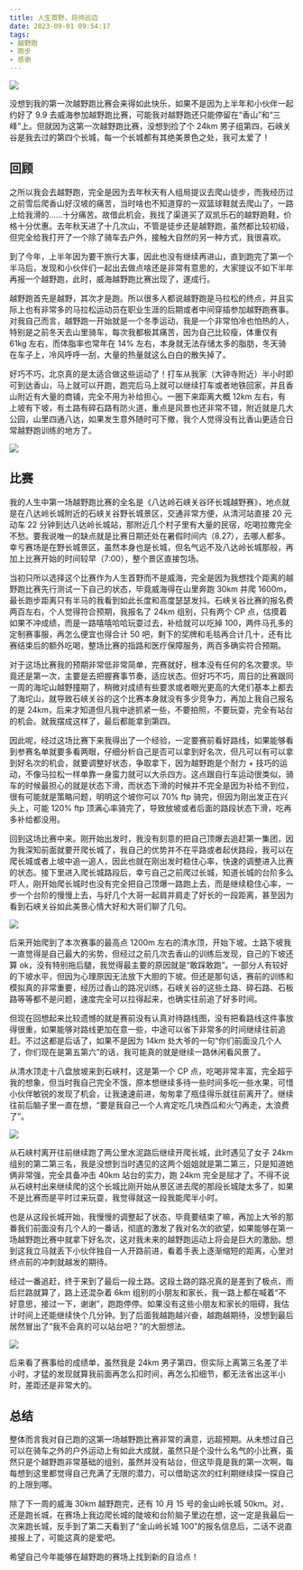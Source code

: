 ```yaml
---
title: 人生首野，将帅巡边
date: 2023-09-01 09:54:17
tags:
- 越野跑
- 跑步
- 感谢
---
```


![](../images/2023/ultra_run/0.JPG)

没想到我的第一次越野跑比赛会来得如此快乐，如果不是因为上半年和小伙伴一起约好了 9.9 去威海参加越野跑比赛，可能我对越野跑还只能停留在“香山”和“三峰”上。但就因为这第一次越野跑比赛，没想到捡了个 24km 男子组第四，石峡关谷是我去过的第四个长城，每一个长城都有其绝美景色之处，我可太爱了！


## 回顾
之所以我会去越野跑，完全是因为去年秋天有人组局提议去爬山徒步，而我经历过之前雪后爬香山好汉坡的痛苦，当时啥也不知道穿的一双篮球鞋就去爬山了，一路上给我滑的......十分痛苦。故借此机会，我找了渠道买了双凯乐石的越野跑鞋，价格十分优惠。去年秋天进了十几次山，不管是徒步还是越野跑，虽然都比较初级，但完全给我打开了一个除了骑车去户外，接触大自然的另一种方式，我很喜欢。

到了今年，上半年因为要干旅行大事，因此也没有继续再进山，直到跑完了第一个半马后，发现和小伙伴们一起出去做点啥还是非常有意思的，大家提议不如下半年再报一个越野跑，此时，威海越野跑比赛出现了，遂成行。

越野跑首先是越野，其次才是跑。所以很多人都说越野跑是马拉松的终点，并且实际上也有非常多的马拉松运动员在职业生涯的后期或者中间穿插参加越野跑赛事。对我自己而言，越野跑一开始就是一个冬季运动，我是一个非常怕冷也怕热的人，特别是之前冬天去山里骑车，每次我都极其痛苦，因为自己比较瘦，体重仅有 61kg 左右，而体脂率也常年在 14% 左右，本身就无法存储太多的脂肪，冬天骑在车子上，冷风呼呼一刮，大量的热量就这么白白的散失掉了。

好巧不巧，北京真的是太适合做这些运动了！打车从我家（大钟寺附近）半小时即可到达香山，马上就可以开跑，跑完后马上就可以继续打车或者地铁回家，并且香山附近有大量的商铺，完全不用为补给担心。一圈下来距离大概 12km 左右，有上坡有下坡，有土路有碎石路有防火道，重点是风景也还非常不错，附近就是几大公园，山里四通八达，如果发生意外随时可下撤，我个人觉得没有比香山更适合日常越野跑训练的地方了。

![](../images/2023/ultra_run/1.jpeg)


## 比赛
我的人生中第一场越野跑比赛的全名是《八达岭石峡关谷环长城越野赛》，地点就是在八达岭长城附近的石峡关谷野长城景区，交通非常方便，从清河站直接 20 元动车 22 分钟到达八达岭长城站，那附近几个村子里有大量的民宿，吃喝拉撒完全不愁。要我说唯一的缺点就是比赛日期还处在暑假时间内（8.27），去哪人都多。幸亏赛场是在野长城景区，虽然本身也是长城，但名气远不及八达岭长城那般，再加上比赛开始的时间较早（7:00），整个景区直接包场。

当初只所以选择这个比赛作为人生首野而不是威海，完全是因为我想找个距离的越野跑比赛先行测试一下自己的状态，毕竟威海得在山里奔跑 30km 并爬 1600m，最长跑步距离只有半马的我看到如此长度和高度瑟瑟发抖。石峡关谷比赛的报名费两百左右，个人觉得符合预期，我报名了 24km 组别，只有两个 CP 点，估摸着如果不冲成绩，而是一路嘻嘻哈哈玩耍过去，补给就可以吃掉 100，两件马孔多的定制赛事服，再怎么便宜也得合计 50 吧，剩下的奖牌和毛毯再合计几十，还有比赛结束后的额外吃喝，整场比赛的指路和医疗保障服务，两百多确实符合预期。

对于这场比赛我的预期非常低非常简单，完赛就好，根本没有任何的名次要求。毕竟还是第一次，主要是去把握赛事节奏，适应状态。但好巧不巧，周日的比赛跟同一周的海坨山越野撞期了，稍微对成绩有些要求或者眼光更高的大佬们基本上都去了海坨山，就导致石峡关谷的这个比赛本身就没有多少竞争力，再加上我自己报名的是 24km，后来才知道但凡我中途抓紧一些，不要拍照，不要玩耍，完全有站台的机会。就我摆成这样了，最后都能拿到第四。

因此呢，经过这场比赛下来我得出了一个经验，一定要赛前看好路线，如果能够看到参赛名单就要多看两眼，仔细分析自己是否可以拿到好名次，但凡可以有可以拿到好名次的机会，就要调整好状态，争取拿下，因为越野跑是个耐力 + 技巧的运动，不像马拉松一样单靠一身蛮力就可以大杀四方。这点跟自行车运动很类似，骑车的时候最担心的就是状态下滑，而状态下滑的时候并不完全是因为补给不到位，很有可能就是策略问题，明明这个坡你可以 70% ftp 骑完，但因为刚出发正在兴头上，可能 120% ftp 顶满心率骑完了，导致放坡或者后面的路段状态下滑，吃再多补给都没用。

回到这场比赛中来。刚开始出发时，我没有刻意的把自己顶爆去追赶第一集团，因为我深知前面就要开爬长城了，我自己的优势并不在平路或者起伏路段，我可以在爬长城或者上坡中追一追人，因此也就在刚出发时稳住心率，快速的调整进入比赛的状态。接下里进入爬长城路段后，幸亏自己之前爬过长城，知道长城的台阶多么吓人，刚开始爬长城时也没有完全把自己顶爆一路跑上去，而是继续稳住心率，一步一个台阶的慢慢上去，与好几个大哥一起肩并肩走了好长的一段距离，甚至因为看到石峡关谷如此美景心情大好和大哥们聊了几句。

![](../images/2023/ultra_run/3.JPG)

后来开始爬到了本次赛事的最高点 1200m 左右的清水顶，开始下坡。土路下坡我一直觉得是自己最大的劣势，但经过之前几次去香山的训练后发现，自己的下坡还算 ok，没有特别拖后腿，我觉得最主要的原因就是“敢踩敢跑”。一部分人有较好的下坡水平，但因为心理原因无法放下大胆的下坡。但还是那句话，赛前的训练和模拟真的非常重要，经历过香山的路况训练，石峡关谷的这些土路、碎石路、石板路等等都不是问题，速度完全可以拉得起来，也确实往前追了好多时间。

但现在回想起来比较遗憾的就是赛前没有认真对待路线图，没有把看路线这件事放得很重，如果能够对路线更加在意一些，中途可以省下非常多的时间继续往前追赶。不过这都是后话了，如果不是因为 14km 处大爷的一句“你们前面没几个人了，你们现在是第五第六”的话，我可能真的就是继续一路休闲看风景了。

从清水顶走十八盘放坡来到石峡村，这是第一个 CP 点，吃喝非常丰富，完全超乎我的想象，但当时我自己完全不饿，原本想继续多待一些时间多吃一些水果，可惜小伙伴敏锐的发现了机会，让我速速前进，匆匆拿了瓶佳得乐就往前离开了。继续往前后脑子里一直在想，“要是我自己一个人肯定吃几块西瓜和火勺再走，太浪费了”。

![](../images/2023/ultra_run/4.JPG)

从石峡村离开往前继续跑了两公里水泥路后继续开爬长城，此时遇见了女子 24km 组别的第二第三名，我是没想到当时遇见的这两个姐姐就是第二第三，只是知道她俩非常强，完全具备冲击 40km 站台的实力，跑 24km 完全是屈才了。不得不说从石峡村出来继续爬的这个长城比刚开始从景区进去爬的那段长城陡太多了，如果不是比赛而是平时过来玩耍，我觉得就这一段我能爬半小时。

也是从这段长城开始，我慢慢的调整起了状态，毕竟要结束了嘛，再加上大爷的那番我们前面没有几个人的一番话，彻底的激发了我对名次的欲望，如果能够在第一场越野跑比赛中就拿下好名次，这对我未来的越野跑运动上将会是巨大的激励。想到这我立马就丢下小伙伴独自一人开路前进，看着手表上逐渐缩短的距离，心里对终点前的冲刺就越发的期待。

经过一番追赶，终于来到了最后一段土路。这段土路的路况真的是差到了极点，雨后拦路就算了，路上还混杂着 6km 组别的小朋友和家长，我一路上都在喊着“不好意思，接过一下，谢谢”，跑跑停停。如果没有这些小朋友和家长的阻碍，我估计时间上还能继续快个几分钟。到了后面我越跑越兴奋，越跑越期待，没想到最后居然冒出了“我不会真的可以站台吧？”的大胆想法。

![](../images/2023/ultra_run/2.jpg)

后来看了赛事给的成绩单，虽然我是 24km 男子第四，但实际上离第三名差了半小时，才猛的发现就算我前面再怎么扣时间，再怎么扣细节，都无法省出这半小时，差距还是非常大的。

## 总结
整体而言我对自己跑的这第一场越野跑比赛非常的满意，远超预期。从未想过自己可以在骑车之外的户外运动上有如此大成就，虽然只是个没什么名气的小比赛，虽然只是个越野跑非常基础的组别，虽然并没有站台，但这毕竟是我的第一次啊，每每想到这里都觉得自己充满了无限的潜力，可以借助这次的红利期继续探一探自己的上限到哪。

除了下一周的威海 30km 越野跑完，还有 10 月 15 号的金山岭长城 50km。对，还是跑长城，在赛场上我边爬长城的陡坡和台阶脑子里边在想，这一定是我最后一次来跑长城，反手到了第二天看到了“金山岭长城 100”的报名信息后，二话不说直接报上了，可能这真的是爱吧。

希望自己今年能够在越野跑的赛场上找到新的自洽点！
